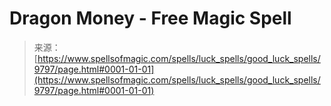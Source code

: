 <!--yml
category: 未分类
date: 2024-06-12 18:46:12
-->

# Dragon Money - Free Magic Spell

> 来源：[https://www.spellsofmagic.com/spells/luck_spells/good_luck_spells/9797/page.html#0001-01-01](https://www.spellsofmagic.com/spells/luck_spells/good_luck_spells/9797/page.html#0001-01-01)